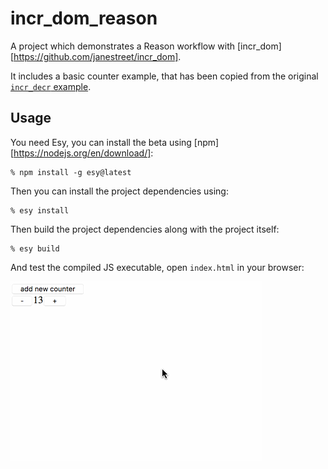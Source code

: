 # incr_dom_reason

A project which demonstrates a Reason workflow with [incr_dom][https://github.com/janestreet/incr_dom].

It includes a basic counter example, that has been copied from the original [`incr_decr` example](https://github.com/janestreet/incr_dom/tree/f62ed08fbbc24a194a1b0297d6b241ee438c451c/example/incr_decr).

## Usage

You need Esy, you can install the beta using [npm][https://nodejs.org/en/download/]:

    % npm install -g esy@latest

Then you can install the project dependencies using:

    % esy install

Then build the project dependencies along with the project itself:

    % esy build

And test the compiled JS executable, open `index.html` in your browser:

![Counter demo](./docs/counter.gif)